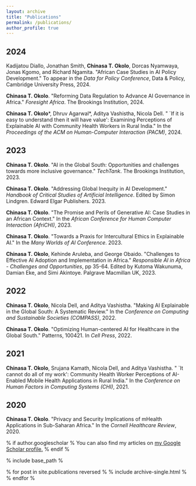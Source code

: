 ```yaml
---
layout: archive
title: "Publications"
permalink: /publications/
author_profile: true
---
```


## 2024
Kadijatou Diallo, Jonathan Smith, **Chinasa T. Okolo**, Dorcas Nyamwaya, Jonas Kgomo, and Richard Ngamita. "African Case Studies in AI Policy Development." To appear in the _Data for Policy Conference_, Data & Policy, Cambridge University Press, 2024.

**Chinasa T. Okolo**. "Reforming Data Regulation to Advance AI Governance in Africa."  _Foresight Africa_. The Brookings Institution, 2024.

**Chinasa T. Okolo***, Dhruv Agarwal*, Aditya Vashistha, Nicola Dell. 
" `If it is easy to understand then it will have value': Examining Perceptions of Explainable AI with Community Health Workers in Rural India." In the _Proceedings of the ACM on Human-Computer Interaction (PACM)_, 2024. 

## 2023
**Chinasa T. Okolo**. "AI in the Global South: Opportunities and challenges towards more inclusive governance." _TechTank_. The Brookings Institution, 2023.

**Chinasa T. Okolo**. "Addressing Global Inequity in AI Development." _Handbook of Critical Studies of Artificial Intelligence_. Edited by Simon Lindgren. Edward Elgar Publishers. 2023.

**Chinasa T. Okolo**. "The Promise and Perils of Generative AI: Case Studies in an African Context." In the _African Conference for Human Computer Interaction (AfriCHI)_, 2023.

**Chinasa T. Okolo**. "Towards a Praxis for Intercultural Ethics in Explainable AI." In the _Many Worlds of AI Conference_. 2023.

**Chinasa T. Okolo**, Kehinde Aruleba, and George Obaido. "Challenges to Effective AI Adoption and Implementation in Africa." _Responsible AI in Africa - Challenges and Opportunities_, pp 35-64. Edited by Kutoma Wakunuma, Damian Eke, and Simi Akintoye. Palgrave Macmillan UK, 2023.

## 2022
**Chinasa T. Okolo**, Nicola Dell, and Aditya Vashistha. "Making AI Explainable in the Global South: A Systematic Review." In the _Conference on Computing and Sustainable Societies (COMPASS)_, 2022.

**Chinasa T. Okolo**. "Optimizing Human-centered AI for Healthcare in the Global South." Patterns, 100421. In _Cell Press_, 2022. 

## 2021
**Chinasa T. Okolo**, Srujana Kamath, Nicola Dell, and Aditya Vashistha. " `It cannot do all of my work': Community Health Worker Perceptions of AI-Enabled Mobile Health Applications in Rural India." In the _Conference on Human Factors in Computing Systems (CHI)_, 2021.

## 2020
**Chinasa T. Okolo**. "Privacy and Security Implications of mHealth Applications in Sub-Saharan Africa." In the _Cornell Healthcare Review_, 2020. 

% if author.googlescholar %
  You can also find my articles on <u><a href="author.googlescholar">my Google Scholar profile</a>.</u>
% endif %

% include base_path %

% for post in site.publications reversed %
  % include archive-single.html %
% endfor %
